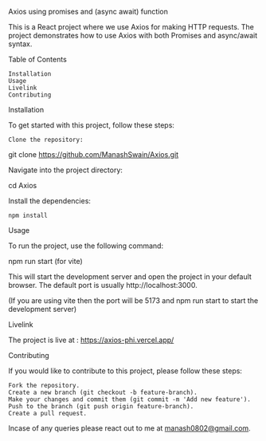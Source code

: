 Axios using promises and (async await) function

This is a React project where we use Axios for making HTTP requests. The project demonstrates how to use Axios with both Promises and async/await syntax.

Table of Contents

    Installation
    Usage
    Livelink
    Contributing

Installation

To get started with this project, follow these steps:

    Clone the repository:

git clone https://github.com/ManashSwain/Axios.git

Navigate into the project directory:

cd Axios

Install the dependencies:

    npm install

Usage

To run the project, use the following command:

npm  run start (for vite)

This will start the development server and open the project in your default browser. The default port is usually http://localhost:3000.

(If you are using vite then the port will be 5173 and npm run start to start the development server)

Livelink

The project is live at : https://axios-phi.vercel.app/

Contributing

If you would like to contribute to this project, please follow these steps:

    Fork the repository.
    Create a new branch (git checkout -b feature-branch).
    Make your changes and commit them (git commit -m 'Add new feature').
    Push to the branch (git push origin feature-branch).
    Create a pull request.

Incase of any queries please react out to me at manash0802@gmail.com.
